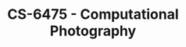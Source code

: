 ---
layout: course
title: CS-6475 - Computational Photography
aliases: CP
course_id: CS-6475
permalink: /CS-6475/
avg_difficulty: 3.22
avg_rating: 3.58
avg_workload: 16.89
type: course_page
---
